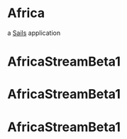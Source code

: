 # Africa

a [Sails](http://sailsjs.org) application
# AfricaStreamBeta1
# AfricaStreamBeta1
# AfricaStreamBeta1
